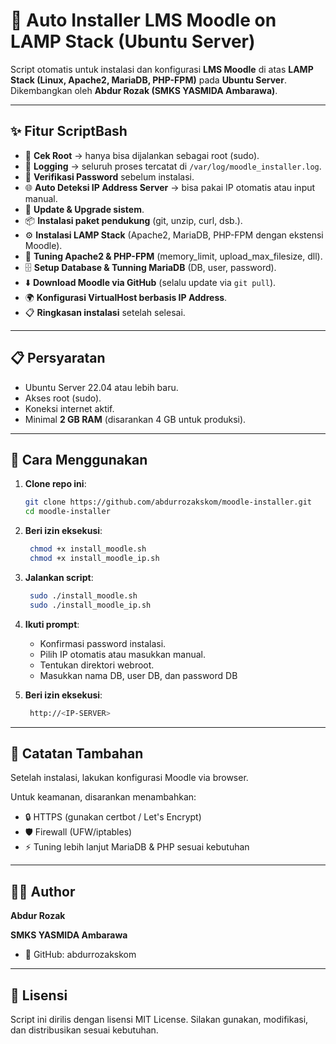 # 🚀 Auto Installer LMS Moodle on LAMP Stack (Ubuntu Server)

Script otomatis untuk instalasi dan konfigurasi **LMS Moodle** di atas **LAMP Stack (Linux, Apache2, MariaDB, PHP-FPM)** pada **Ubuntu Server**.  
Dikembangkan oleh **Abdur Rozak (SMKS YASMIDA Ambarawa)**.

---

## ✨ Fitur ScriptBash
- 🔑 **Cek Root** → hanya bisa dijalankan sebagai root (sudo).  
- 📝 **Logging** → seluruh proses tercatat di `/var/log/moodle_installer.log`.  
- 🔐 **Verifikasi Password** sebelum instalasi.  
- 🌐 **Auto Deteksi IP Address Server** → bisa pakai IP otomatis atau input manual.  
- 🔄 **Update & Upgrade sistem**.  
- 📦 **Instalasi paket pendukung** (git, unzip, curl, dsb.).  
- ⚙️ **Instalasi LAMP Stack** (Apache2, MariaDB, PHP-FPM dengan ekstensi Moodle).  
- 🔧 **Tuning Apache2 & PHP-FPM** (memory_limit, upload_max_filesize, dll).  
- 🗄️ **Setup Database & Tunning MariaDB** (DB, user, password).  
- ⬇️ **Download Moodle via GitHub** (selalu update via `git pull`).  
- 🌍 **Konfigurasi VirtualHost berbasis IP Address**.  
- 📋 **Ringkasan instalasi** setelah selesai.

---

## 📋 Persyaratan
- Ubuntu Server 22.04 atau lebih baru.  
- Akses root (sudo).  
- Koneksi internet aktif.  
- Minimal **2 GB RAM** (disarankan 4 GB untuk produksi).  

---

## 🔧 Cara Menggunakan
1. **Clone repo ini**:
   ```bash
   git clone https://github.com/abdurrozakskom/moodle-installer.git
   cd moodle-installer
    ```
2. **Beri izin eksekusi**:
   ```bash
    chmod +x install_moodle.sh
    chmod +x install_moodle_ip.sh
    ```
3. **Jalankan script**:
   ```bash
    sudo ./install_moodle.sh
    sudo ./install_moodle_ip.sh
    ```
4. **Ikuti prompt**:
    - Konfirmasi password instalasi.
    - Pilih IP otomatis atau masukkan manual.
    - Tentukan direktori webroot.
    - Masukkan nama DB, user DB, dan password DB

5. **Beri izin eksekusi**:
   ```bash
    http://<IP-SERVER>
    ```

---

## 📑 **Catatan Tambahan**
Setelah instalasi, lakukan konfigurasi Moodle via browser.

Untuk keamanan, disarankan menambahkan:

- 🔒 HTTPS (gunakan certbot / Let's Encrypt)
- 🛡️ Firewall (UFW/iptables)
- ⚡ Tuning lebih lanjut MariaDB & PHP sesuai kebutuhan

---

## 👨‍💻 Author

**Abdur Rozak**

**SMKS YASMIDA Ambarawa**
- 📌 GitHub: abdurrozakskom

---

## 📜 Lisensi
Script ini dirilis dengan lisensi MIT License.
Silakan gunakan, modifikasi, dan distribusikan sesuai kebutuhan.